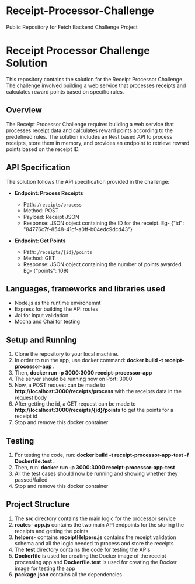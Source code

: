 # Receipt-Processor-Challenge
Public Repository for Fetch Backend Challenge Project
# Receipt Processor Challenge Solution

This repository contains the solution for the Receipt Processor Challenge. The challenge involved building a web service that processes receipts and calculates reward points based on specific rules.

## Overview

The Receipt Processor Challenge requires building a web service that processes receipt data and calculates reward points according to the predefined rules. The solution includes an Rest based API to process receipts, store them in memory, and provides an endpoint to retrieve reward points based on the receipt ID.

## API Specification

The solution follows the API specification provided in the challenge:

- **Endpoint: Process Receipts**
  - Path: `/receipts/process`
  - Method: POST
  - Payload: Receipt JSON
  - Response: JSON object containing the ID for the receipt. Eg- {"id": "84776c7f-8548-41cf-a0ff-b04edc9dcd43"}

- **Endpoint: Get Points**
  - Path: `/receipts/{id}/points`
  - Method: GET
  - Response: JSON object containing the number of points awarded. Eg- {"points": 109}

## Languages, frameworks and libraries used
- Node.js as the runtime environemnt
- Express for building the API routes
- Joi for input validation
- Mocha and Chai for testing

## Setup and Running

1. Clone the repository to your local machine.
2. In order to run the app, use docker command: **docker build -t receipt-processor-app .**
3. Then, **docker run -p 3000:3000 receipt-processor-app**
4. The server should be running now on Port: 3000
5. Now, a POST request can be made to **http://localhost:3000/receipts/process** with the receipts data in the request body
6. After getting the id, a GET request can be made to **http://localhost:3000/receipts/{id}/points** to get the points for a receipt id
7. Stop and remove this docker container

## Testing
1. For testing the code, run: **docker build -t receipt-processor-app-test -f Dockerfile.test .**
2. Then, run: **docker run -p 3000:3000 receipt-processor-app-test**
3. All the test cases should now be running and showing whether they passed/failed
4. Stop and remove this docker container

## Project Structure

1. The **src** directory contains the main logic for the processor service
  1. **routes**- **app.js** contains the two main API endpoints for the storing the receipts and getting the points
  2. **helpers**- contains **receiptHelpers.js** contains the receipt validation schema and all the logic needed to process and store the receipts
2. The **test** directory contains the code for testing the APIs
3. **Dockerfile** is used for creating the Docker image of the receipt processing app and **Dockerfile.test** is used for creating the Docker image for testing the app
4. **package.json** contains all the dependencies

